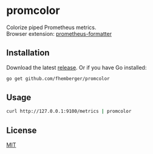 # promcolor

Colorize piped Prometheus metrics.  
Browser extension: [prometheus-formatter](https://github.com/fhemberger/prometheus-formatter)

## Installation

Download the latest [release](https://github.com/fhemberger/promcolor/releases). Or if you have Go installed:

```sh
go get github.com/fhemberger/promcolor
```

## Usage

```sh
curl http://127.0.0.1:9100/metrics | promcolor
```


## License

[MIT](LICENSE)
